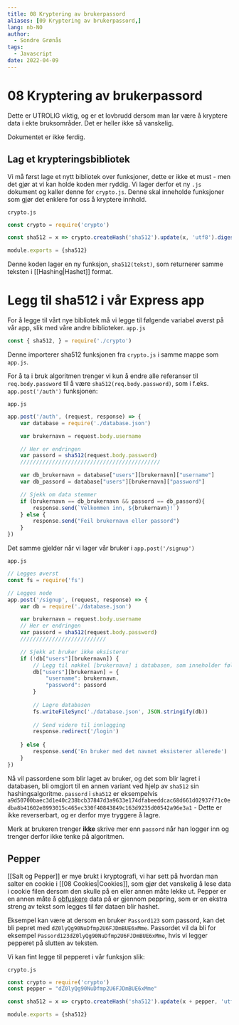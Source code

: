 ```yaml
---
title: 08 Kryptering av brukerpassord
aliases: [09 Kryptering av brukerpassord,]
lang: nb-NO
author:
  - Sondre Grønås
tags:
  - Javascript
date: 2022-04-09
---
```

# 08 Kryptering av brukerpassord
Dette er UTROLIG viktig, og er et lovbrudd dersom man lar være å kryptere data i ekte bruksområder. Det er heller ikke så vanskelig.

Dokumentet er ikke ferdig.


## Lag et krypteringsbibliotek
Vi må først lage et nytt bibliotek over funksjoner, dette er ikke et must - men det gjør at vi kan holde koden mer ryddig. Vi lager derfor et ny `.js` dokument og kaller denne for `crypto.js`. Denne skal inneholde funksjoner som gjør det enklere for oss å kryptere innhold.

`crypto.js`
```javascript
const crypto = require('crypto')

const sha512 = x => crypto.createHash('sha512').update(x, 'utf8').digest('hex')

module.exports = {sha512}
```

Denne koden lager en ny funksjon, `sha512(tekst)`, som returnerer samme teksten i [[Hashing|Hashet]] format.

# Legg til sha512 i vår Express app
For å legge til vårt nye bibliotek må vi legge til følgende variabel øverst på vår app, slik med våre andre biblioteker.
`app.js`
```javascript
const { sha512, } = require('./crypto')
```

Denne importerer sha512 funksjonen fra `crypto.js` i samme mappe som `app.js`.

For å ta i bruk algoritmen trenger vi kun å endre alle referanser til `req.body.password` til å være `sha512(req.body.password)`, som i f.eks. `app.post('/auth')` funksjonen:

`app.js`
```javascript
app.post('/auth', (request, response) => {
	var database = require('./database.json')

	var brukernavn = request.body.username

	// Her er endringen
	var passord = sha512(request.body.password)
	////////////////////////////////////////////

	var db_brukernavn = database["users"][brukernavn]["username"]
	var db_passord = database["users"][brukernavn]["password"]

	// Sjekk om data stemmer
	if (brukernavn == db_brukernavn && passord == db_passord){
		response.send(`Velkommen inn, ${brukernavn}!`)
	} else {
		response.send("Feil brukernavn eller passord")
	}
})
```

Det samme gjelder når vi lager vår bruker i `app.post('/signup')`

`app.js`
```javascript
// Legges øverst
const fs = require('fs')

// Legges nede
app.post('/signup', (request, response) => {
	var db = require('./database.json')

	var brukernavn = request.body.username
	// Her er endringen
	var passord = sha512(request.body.password)
	///////////////////////////

	// Sjekk at bruker ikke eksisterer
	if (!db["users"][brukernavn]) {
		// Legg til nøkkel [brukernavn] i databasen, som inneholder følgende nøkler/verdier
		db["users"][brukernavn] = {
			"username": brukernavn,
			"password": passord
		}
		
		// Lagre databasen
		fs.writeFileSync('./database.json', JSON.stringify(db))
		
		// Send videre til innlogging
		response.redirect('/login')
		
	} else {
		response.send('En bruker med det navnet eksisterer allerede')
	}
})
```

Nå vil passordene som blir laget av bruker, og det som blir lagret i databasen, bli omgjort til en annen variant ved hjelp av `sha512` sin hashingsalgoritme. `passord` i `sha512` er eksempelvis `a9d50700baec3d1e40c238bcb37847d3a9633e174dfabeeddcac68d661d02937f71c0edba8b41602e8993015c465ec330f40843849c163d9235d00542a96e3a1` - Dette er ikke reverserbart, og er derfor mye tryggere å lagre.

Merk at brukeren trenger **ikke** skrive mer enn `passord` når han logger inn og trenger derfor ikke tenke på algoritmen.

## Pepper
[[Salt og Pepper]] er mye brukt i kryptografi, vi har sett på hvordan man salter en cookie i [[08 Cookies|Cookies]], som gjør det vanskelig å lese data i cookie filen dersom den skulle på en eller annen måte lekke ut. Pepper er en annen måte å [obfuskere](https://naob.no/ordbok/obfuskere) data på er gjennom peppring, som er en ekstra streng av tekst som legges til før dataen blir hashet.

Eksempel kan være at dersom en bruker `Passord123` som passord, kan det bli pepret med `dZ0lyQg90NuDfmp2U6FJDmBUE6xMme`. Passordet vil da bli for eksempel `Passord123dZ0lyQg90NuDfmp2U6FJDmBUE6xMme`, hvis vi legger pepperet på slutten av teksten.

Vi kan fint legge til pepperet i vår funksjon slik:

`crypto.js`
```javascript
const crypto = require('crypto')
const pepper = "dZ0lyQg90NuDfmp2U6FJDmBUE6xMme"

const sha512 = x => crypto.createHash('sha512').update(x + pepper, 'utf8').digest('hex')

module.exports = {sha512}
```